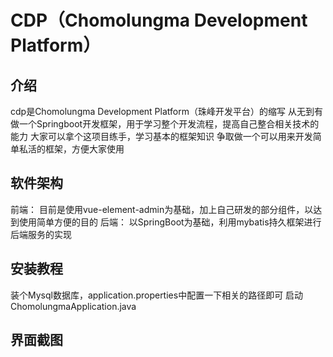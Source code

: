 # CDP（Chomolungma Development Platform）
## 介绍
cdp是Chomolungma Development Platform（珠峰开发平台）的缩写
从无到有做一个Springboot开发框架，用于学习整个开发流程，提高自己整合相关技术的能力
大家可以拿个这项目练手，学习基本的框架知识
争取做一个可以用来开发简单私活的框架，方便大家使用
## 软件架构
前端： 目前是使用vue-element-admin为基础，加上自己研发的部分组件，以达到使用简单方便的目的
后端： 以SpringBoot为基础，利用mybatis持久框架进行后端服务的实现

## 安装教程
装个Mysql数据库，application.properties中配置一下相关的路径即可
启动ChomolungmaApplication.java

## 界面截图

